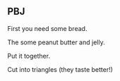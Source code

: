 PBJ
---
First you need some bread.

The some peanut butter and jelly.

Put it together.

Cut into triangles (they taste better!)

